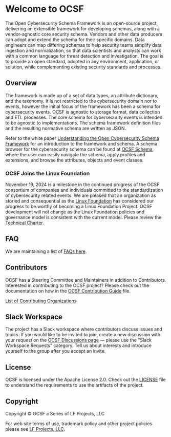 # Welcome to OCSF

The Open Cybersecurity Schema Framework is an open-source project, delivering an extensible framework for developing schemas, along with a vendor-agnostic core security schema.  Vendors and other data producers can adopt and extend the schema for their specific domains. Data engineers can map differing schemas to help security teams simplify data ingestion and normalization, so that data scientists and analysts can work with a common language for threat detection and investigation. The goal is to provide an open standard, adopted in any environment, application, or solution, while complementing existing security standards and processes.

## Overview

The framework is made up of a set of data types, an attribute dictionary, and the taxonomy. It is not restricted to the cybersecurity domain nor to events, however the initial focus of the framework has been a schema for cybersecurity events.  OCSF is agnostic to storage format, data collection and ETL processes.  The core schema for cybersecurity events is intended to be agnostic to implementations.  The schema framework definition files and the resulting normative schema are written as JSON.

Refer to the white paper [Understanding the Open Cybersecurity Schema Framework](https://github.com/ocsf/ocsf-docs/blob/main/overview/understanding-ocsf.pdf) for an introduction to the framework and schema.  A schema browser for the cybersecurity schema can be found at [OCSF Schema](https://schema.ocsf.io), where the user can easily navigate the schema, apply profiles and extensions, and browse the attributes, objects and event classes.

### OCSF Joins the Linux Foundation

November 19, 2024 is a milestone in the continued progress of the OCSF consortium of companies and individuals committed to the standardization of cybersecurity related events. We are pleased that an organization as storied and consequential as the [Linux Foundation](https://www.linuxfoundation.org/) has considered our progress to be worthy of becoming a Linux Foundation Project. OCSF development will not change as the Linux Foundation policies and governance model is consistent with the current model. Please review the [Technical Charter](https://github.com/ocsf/governance/blob/main/OCSF%20Technical%20Charter.pdf).

## FAQ

We are maintaining a list of [FAQs here](https://github.com/ocsf/ocsf-docs/tree/main/faqs).

## Contributors

OCSF has a Steering Committee and Maintainers in addition to Contributors.  Interested in contributing to the OCSF project?  Please check out the documentation on how in the [OCSF Contribution Guide](https://github.com/ocsf/ocsf-schema/blob/main/CONTRIBUTING.md) file.

[List of Contributing Organizations](https://github.com/ocsf/.github/blob/main/profile/Contributors.md)

## Slack Workspace

The project has a Slack workspace where contributors discuss issues and topics.  If you would like to be invited to join, create a new discussion with your request on the [OCSF Discussions page](https://github.com/orgs/ocsf/discussions) &mdash; please use the "Slack Workspace Requests" category.  Tell us about interests and introduce yourself to the group after you accept an invite.

## License

OCSF is licensed under the Apache License 2.0.  Check out the [LICENSE](https://github.com/ocsf/.github/blob/main/LICENSE) file to understand the requirements to use the artifacts of the project.

## Copyright

Copyright &copy; OCSF a Series of LF Projects, LLC

For web site terms of use, trademark policy and other project policies please see [LF Projects, LLC](https://lfprojects.org).
